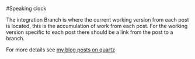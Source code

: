
#Speaking clock

The integration Branch is where the current working version from each post is located, this is the accumulation of work from each post. For the working version specific to each post there should be a link from the post to a branch. 

For more details see [my blog posts on quartz](http://www.themoderngeek.co.uk/software-development)
